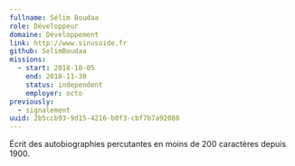 ```yaml
---
fullname: Sélim Boudaa
role: Développeur
domaine: Développement
link: http://www.sinusoide.fr
github: SelimBoudaa
missions:
  - start: 2018-10-05
    end: 2018-11-30
    status: independent
    employer: octo
previously:
  - signalement
uuid: 2b5ccb93-9d15-4216-b0f3-cbf7b7a92080
---
```

Écrit des autobiographies percutantes en moins de 200 caractères depuis 1900.